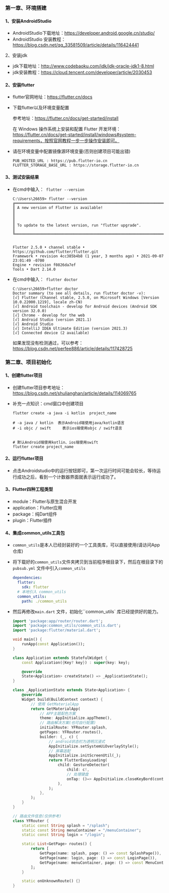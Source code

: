 ### 第一章、环境搭建

#### 1、安装AndroidStudio

+ AndroidStudio下载地址：https://developer.android.google.cn/studio/
+ AndroidStudio 安装教程：https://blog.csdn.net/qq_33581509/article/details/116424441

2、安装jdk

+ jdk下载地址：http://www.codebaoku.com/jdk/jdk-oracle-jdk1-8.html
+ jdk安装教程：https://cloud.tencent.com/developer/article/2030453

#### 2、安装flutter

+ flutter官网地址：https://flutter.cn/docs

  

+ 下载flutter以及环境变量配置

  参考地址：https://flutter.cn/docs/get-started/install

  在 Windows 操作系统上安装和配置 Flutter 开发环境：https://flutter.cn/docs/get-started/install/windows#system-requirements，按照官网教程一步一步操作安装即可。

  

+ 请在环境变量中配置镜像源环境变量(否则创建项目可能出错)

  ```
  PUB_HOSTED_URL : https://pub.flutter-io.cn
  FLUTTER_STORAGE_BASE_URL : https://storage.flutter-io.cn
  ```

  

#### 3、测试安装结果

+ 在cmd中输入：` flutter --version` 

  ```
  C:\Users\26659> flutter --version
  ╔════════════════════════════════════════════════════════════════════════════╗
  ║ A new version of Flutter is available!                                     ║
  ║                                                                            ║
  ║ To update to the latest version, run "flutter upgrade".                    ║
  ╚════════════════════════════════════════════════════════════════════════════╝
  
  
  Flutter 2.5.0 • channel stable • https://github.com/flutter/flutter.git
  Framework • revision 4cc385b4b8 (1 year, 3 months ago) • 2021-09-07 23:01:49 -0700
  Engine • revision f0826da7ef
  Tools • Dart 2.14.0
  ```

  

+ 在cmd中输入：` flutter doctor` 

  ```
  C:\Users\26659>flutter doctor
  Doctor summary (to see all details, run flutter doctor -v):
  [√] Flutter (Channel stable, 2.5.0, on Microsoft Windows [Version 10.0.22000.1219], locale zh-CN)
  [√] Android toolchain - develop for Android devices (Android SDK version 32.0.0)
  [√] Chrome - develop for the web
  [√] Android Studio (version 2021.1)
  [√] Android Studio
  [√] IntelliJ IDEA Ultimate Edition (version 2021.3)
  [√] Connected device (2 available)
  ```

  如果发现没有检测通过，可以参考：https://blog.csdn.net/perfee886/article/details/117428725

  

### 第二章、项目初始化

#### 1、创建flutter项目

+ 创建flutter项目参考地址：https://blog.csdn.net/shulianghan/article/details/114069765

+ 补充一点知识：cmd窗口中创建项目

  ```
  flutter create -a java -i kotlin  project_name
  
  # -a java / kotlin  表示Android端使用java/kotlin语言 
  # -i objc / swift 	表示ios端使用objc / swift语言
  
  
  # 默认Android端使用kotlin、ios端使用swift
  flutter create project_name 
  ```

#### 2、运行flutter项目

+ 点击Androidstudio中的运行按钮即可，第一次运行时间可能会较长，等待运行成功之后，看到一个计数器界面就表示运行成功了。

#### 3、Flutter四种工程类型

+ module：Flutter与原生混合开发
+ application：Flutter应用
+ package：纯Dart组件
+ plugin：Flutter插件

#### 4、集成common_utils工具包

+ `common_utils`是本人已经封装好的一个工具类库，可以直接使用(请访问App仓库)

+ 将下载好的`common_utils`文件夹拷贝到当前程序根目录下，然后在根目录下的`pubsub.yml` 文件中引入`common_utils`

  ```yaml
  dependencies:
    flutter:
      sdk: flutter
    # 本地引入 common_utils
    common_utils:
      path: ./common_utils
  ```

  

+ 然后再修改`main.dart` 文件，初始化``common_utils` 库已经提供好的能力。

  ```dart
  import 'package:app/router/router.dart';
  import 'package:common_utils/common_utils.dart';
  import 'package:flutter/material.dart';
  
  void main() {
      runApp(const Application());
  }
  
  class Application extends StatefulWidget {
      const Application({Key? key}) : super(key: key);
  
      @override
      State<Application> createState() => _ApplicationState();
  }
  
  class _ApplicationState extends State<Application> {
      @override
      Widget build(BuildContext context) {
          // 使用 GetMaterialApp
          return GetMaterialApp(
              // APP主题配色方案
              theme: AppInitialize.appTheme(),
              // 路由解决方案(也可自行配置)
              initialRoute: YFRouter.splash,
              getPages: YFRouter.routes(),
              builder: (_, c) {
                  // android状态栏为透明沉浸式
                  AppInitialize.setSystemUiOverlayStyle();
                  // 屏幕适配
                  AppInitialize.initScreenUtil(_);
                  return FlutterEasyLoading(
                      child: GestureDetector(
                          child: c!,
                          // 处理键盘
                          onTap: ()=> AppInitialize.closeKeyBord(context)
                      ),
                  );
              },
          );
      }
  }
  
  ```

  ```dart
  // 路由文件信息(仅供参考)
  class YFRouter {
      static const String splash = "/splash";
      static const String menuContainer = "/menuContainer";
      static const String login = "/login";
  
      static List<GetPage> routes() {
          return [
              GetPage(name: splash, page: () => const SplashPage()),
              GetPage(name: login, page: () => const LoginPage()),
              GetPage(name: menuContainer, page: () => const MenuContainer()),
          ];
      }
  
      static onUnknownRoute() {}
  }
  ```

  